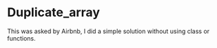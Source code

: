 # Duplicate_array
This was asked by Airbnb, I did a simple solution without using class or functions.
